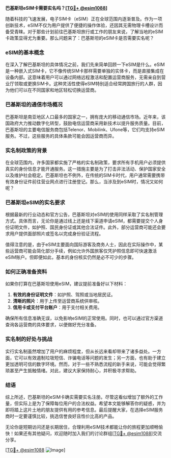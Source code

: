 **巴基斯坦eSIM卡需要实名吗？[[TG💪+ @esim1088](https://t.me/s/esim1088)]**

随着科技的飞速发展，电子SIM卡（eSIM）正在全球范围内逐渐普及。作为一项创新技术，eSIM不仅为用户提供了便捷的操作体验，还因其无需物理卡槽设计而备受青睐。对于那些计划前往巴基斯坦旅行或工作的朋友来说，了解当地的eSIM卡政策显得尤为重要。那么问题来了：巴基斯坦的eSIM卡是否需要实名呢？

### eSIM的基本概念

在深入了解巴基斯坦的具体情况之前，我们先来简单回顾一下eSIM是什么。eSIM是一种嵌入式SIM卡，它不像传统SIM卡那样需要单独的实体卡，而是直接集成在设备内部。这意味着用户可以通过网络远程激活和配置运营商服务，无需亲自到营业厅领取或更换SIM卡。这种灵活性使得eSIM特别适合经常跨国旅行的人群，因为他们可以在不同国家和地区轻松切换运营商。

### 巴基斯坦的通信市场概况

巴基斯坦是南亚地区人口最多的国家之一，拥有庞大的移动通信市场。近年来，该国政府大力推动数字化转型，鼓励电信运营商采用新技术以提升服务质量。目前，巴基斯坦的主要电信服务商包括Telenor、Mobilink、Ufone等，它们均支持eSIM服务。不过，这些服务的具体条款可能会因运营商而异。

### 实名制政策的背景

在全球范围内，许多国家都实施了严格的实名制政策，要求所有手机用户必须提供真实的身份信息才能开通服务。这一措施主要是为了打击非法活动、保护国家安全以及维护社会稳定。巴基斯坦也不例外，在传统的SIM卡时代，用户通常需要携带有效身份证件前往营业网点进行注册登记。那么，当涉及到eSIM时，情况又如何呢？

### 巴基斯坦eSIM的实名要求

根据最新的行业动态和官方公告，巴基斯坦对eSIM的使用同样采取了实名制管理方式。具体而言，无论你是通过线上还是线下渠道申请eSIM，都需要提交个人身份证明文件，如护照、国民身份证或其他合法证件。此外，部分运营商可能还会要求用户提供面部照片或签名以完成身份验证流程。

值得注意的是，由于eSIM主要面向国际游客及商务人士，因此在实际操作中，某些运营商可能会简化部分手续，例如允许外国旅客仅凭护照信息即可快速激活eSIM账户。但即便如此，基本的身份核实仍然是必不可少的步骤。

### 如何正确准备资料

如果你打算在巴基斯坦使用eSIM，建议提前准备好以下材料：

1. **有效的身份证明文件**：如护照、驾照或当地居民证。
2. **清晰的照片**：用于上传至运营商系统供审核。
3. **信用卡或支付平台账户**：用于支付相关费用。

确保所有信息准确无误，以免影响eSIM的正常使用。同时，也可以通过官方渠道查询各运营商的具体要求，以便做好充分准备。

### 实名制的好处与挑战

实行实名制虽然增加了用户的麻烦程度，但从长远来看却带来了诸多益处。一方面，它可以有效遏制垃圾短信、诈骗电话等问题的发生；另一方面，也有助于建立更加透明可信的数字环境。然而，对于一些不熟悉流程的新手来说，可能会觉得繁琐甚至产生抵触情绪。对此，建议大家保持耐心，并积极寻求帮助。

### 结语

综上所述，巴基斯坦的eSIM卡确实需要实名注册。尽管这看似增加了额外的工作量，但实际上是为了保障每位用户的合法权益。希望本文能够解答你的疑惑，并为即将踏上这片土地的朋友提供有用的参考信息。最后提醒大家，在选择eSIM服务商时一定要谨慎比较，挑选信誉良好且性价比高的产品。

无论你是短期访问还是长期居住，合理利用eSIM技术都能让你的旅程更加顺畅愉快！如果还有其他疑问，欢迎随时加入我们的讨论群组[[TG💪+ @esim1088](https://t.me/s/esim1088)]交流分享。

[[TG💪+ @esim1088](https://t.me/s/esim1088) ![Image](https://i.postimg.cc/4NQfJmqS/Snipaste-2025-05-13-00-14-12.png)]